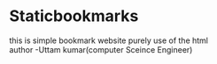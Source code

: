 # Staticbookmarks
this is simple bookmark website purely use of the html
<br>
author -Uttam kumar(computer Sceince Engineer)


